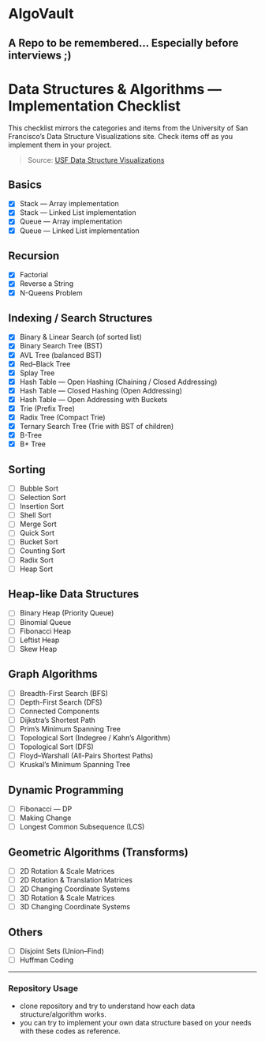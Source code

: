 # AlgoVault
## A Repo to be remembered... Especially before interviews ;)
# Data Structures & Algorithms — Implementation Checklist

This checklist mirrors the categories and items from the University of San Francisco’s Data Structure Visualizations site. Check items off as you implement them in your project.

> Source: [USF Data Structure Visualizations](https://www.cs.usfca.edu/~galles/visualization/Algorithms.html)

## Basics
- [x] Stack — Array implementation
- [x] Stack — Linked List implementation
- [x] Queue — Array implementation
- [x] Queue — Linked List implementation

## Recursion
- [x] Factorial
- [x] Reverse a String
- [x] N-Queens Problem

## Indexing / Search Structures
- [x] Binary & Linear Search (of sorted list)
- [x] Binary Search Tree (BST)
- [x] AVL Tree (balanced BST)
- [x] Red–Black Tree
- [x] Splay Tree
- [x] Hash Table — Open Hashing (Chaining / Closed Addressing)
- [x] Hash Table — Closed Hashing (Open Addressing)
- [x] Hash Table — Open Addressing with Buckets
- [x] Trie (Prefix Tree)
- [x] Radix Tree (Compact Trie)
- [x] Ternary Search Tree (Trie with BST of children)
- [x] B-Tree
- [x] B+ Tree

## Sorting
- [ ] Bubble Sort
- [ ] Selection Sort
- [ ] Insertion Sort
- [ ] Shell Sort
- [ ] Merge Sort
- [ ] Quick Sort
- [ ] Bucket Sort
- [ ] Counting Sort
- [ ] Radix Sort
- [ ] Heap Sort

## Heap-like Data Structures
- [ ] Binary Heap (Priority Queue)
- [ ] Binomial Queue
- [ ] Fibonacci Heap
- [ ] Leftist Heap
- [ ] Skew Heap

## Graph Algorithms
- [ ] Breadth-First Search (BFS)
- [ ] Depth-First Search (DFS)
- [ ] Connected Components
- [ ] Dijkstra’s Shortest Path
- [ ] Prim’s Minimum Spanning Tree
- [ ] Topological Sort (Indegree / Kahn’s Algorithm)
- [ ] Topological Sort (DFS)
- [ ] Floyd–Warshall (All-Pairs Shortest Paths)
- [ ] Kruskal’s Minimum Spanning Tree

## Dynamic Programming
- [ ] Fibonacci — DP
- [ ] Making Change
- [ ] Longest Common Subsequence (LCS)

## Geometric Algorithms (Transforms)
- [ ] 2D Rotation & Scale Matrices
- [ ] 2D Rotation & Translation Matrices
- [ ] 2D Changing Coordinate Systems
- [ ] 3D Rotation & Scale Matrices
- [ ] 3D Changing Coordinate Systems

## Others
- [ ] Disjoint Sets (Union–Find)
- [ ] Huffman Coding

---

### Repository Usage
- clone repository and try to understand how each data structure/algorithm works.
- you can try to implement your own data structure based on your needs with these codes as reference.
